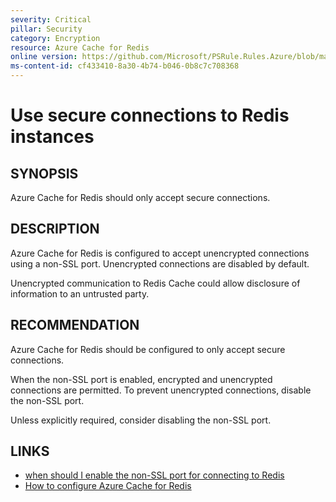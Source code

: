 ```yaml
---
severity: Critical
pillar: Security
category: Encryption
resource: Azure Cache for Redis
online version: https://github.com/Microsoft/PSRule.Rules.Azure/blob/main/docs/en/rules/Azure.Redis.NonSslPort.md
ms-content-id: cf433410-8a30-4b74-b046-0b8c7c708368
---
```


# Use secure connections to Redis instances

## SYNOPSIS

Azure Cache for Redis should only accept secure connections.

## DESCRIPTION

Azure Cache for Redis is configured to accept unencrypted connections using a non-SSL port.
Unencrypted connections are disabled by default.

Unencrypted communication to Redis Cache could allow disclosure of information to an untrusted party.

## RECOMMENDATION

Azure Cache for Redis should be configured to only accept secure connections.

When the non-SSL port is enabled, encrypted and unencrypted connections are permitted.
To prevent unencrypted connections, disable the non-SSL port.

Unless explicitly required, consider disabling the non-SSL port.

## LINKS

- [when should I enable the non-SSL port for connecting to Redis](https://docs.microsoft.com/en-us/azure/azure-cache-for-redis/cache-faq#when-should-i-enable-the-non-ssl-port-for-connecting-to-redis)
- [How to configure Azure Cache for Redis](https://docs.microsoft.com/en-us/azure/azure-cache-for-redis/cache-configure#access-ports)
